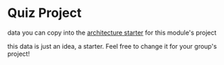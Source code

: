 # Quiz Project

data you can copy into the [architecture starter](https://github.com/hackyourfuturebelgium/architecture-starter) for this module's project

this data is just an idea, a starter. Feel free to change it for your group's project!
